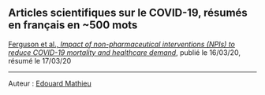## Articles scientifiques sur le COVID-19, résumés en français en ~500 mots

[Ferguson et al., _Impact of non-pharmaceutical interventions (NPIs) to reduce COVID-19 mortality and healthcare demand_](/20200317_impact.md), publié le 16/03/20, résumé le 17/03/20

---

Auteur : [Edouard Mathieu](https://edomt.github.io/about/)
